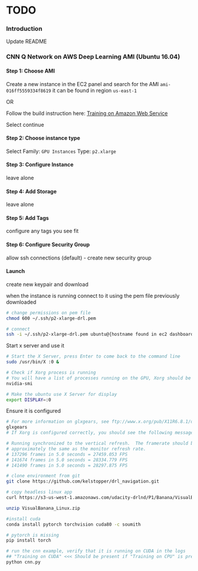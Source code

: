 # TODO

### Introduction

Update README

### CNN Q Network on AWS Deep Learning AMI (Ubuntu 16.04)

#### Step 1: Choose AMI

Create a new instance in the EC2 panel and search for the AMI `ami-016ff5559334f8619` it can be found in region `us-east-1`

OR

Follow the build instruction here: [Training on Amazon Web Service](https://github.com/Unity-Technologies/ml-agents/blob/master/docs/Training-on-Amazon-Web-Service.md)

Select continue

#### Step 2: Choose instance type

Select Family: `GPU Instances` Type: `p2.xlarge`

#### Step 3: Configure Instance

leave alone

#### Step 4: Add Storage

leave alone

#### Step 5: Add Tags

configure any tags you see fit

#### Step 6: Configure Security Group

allow ssh connections (default) - create new security group

#### Launch

create new keypair and download

when the instance is running connect to it using the pem file previously downloaded

```bash
# change permissions on pem file
chmod 600 ~/.ssh/p2-xlarge-drl.pem

# connect
ssh -i ~/.ssh/p2-xlarge-drl.pem ubuntu@{hostname found in ec2 dashboard}
```

Start x server and use it
```bash
# Start the X Server, press Enter to come back to the command line
sudo /usr/bin/X :0 &

# Check if Xorg process is running
# You will have a list of processes running on the GPU, Xorg should be in the list.
nvidia-smi

# Make the ubuntu use X Server for display
export DISPLAY=:0
```

Ensure it is configured
```bash
# For more information on glxgears, see ftp://www.x.org/pub/X11R6.8.1/doc/glxgears.1.html.
glxgears
# If Xorg is configured correctly, you should see the following message

# Running synchronized to the vertical refresh.  The framerate should be
# approximately the same as the monitor refresh rate.
# 137296 frames in 5.0 seconds = 27459.053 FPS
# 141674 frames in 5.0 seconds = 28334.779 FPS
# 141490 frames in 5.0 seconds = 28297.875 FPS
```

```bash
# clone environment from git
git clone https://github.com/kelstopper/drl_navigation.git

# copy headless linux app
curl https://s3-us-west-1.amazonaws.com/udacity-drlnd/P1/Banana/VisualBanana_Linux.zip > VisualBanana_Linux.zip

unzip VisualBanana_Linux.zip

#install cuda
conda install pytorch torchvision cuda80 -c soumith

# pytorch is missing
pip install torch

# run the cnn example, verify that it is running on CUDA in the logs
## "Training on CUDA" <<< Should be present if "Training on CPU" is present you are training on cpu and it WILL take longer and cost more
python cnn.py
```